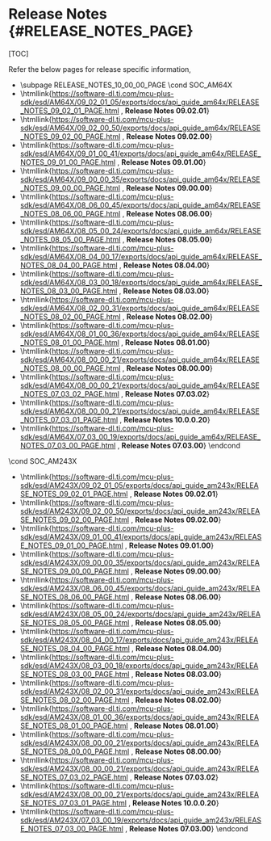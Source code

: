 # Release Notes {#RELEASE_NOTES_PAGE}

[TOC]

Refer the below pages for release specific information,

- \subpage RELEASE_NOTES_10_00_00_PAGE
\cond SOC_AM64X
- \htmllink{https://software-dl.ti.com/mcu-plus-sdk/esd/AM64X/09_02_01_05/exports/docs/api_guide_am64x/RELEASE_NOTES_09_02_01_PAGE.html , **Release Notes 09.02.01**}
- \htmllink{https://software-dl.ti.com/mcu-plus-sdk/esd/AM64X/09_02_00_50/exports/docs/api_guide_am64x/RELEASE_NOTES_09_02_00_PAGE.html , **Release Notes 09.02.00**}
- \htmllink{https://software-dl.ti.com/mcu-plus-sdk/esd/AM64X/09_01_00_41/exports/docs/api_guide_am64x/RELEASE_NOTES_09_01_00_PAGE.html , **Release Notes 09.01.00**}
- \htmllink{https://software-dl.ti.com/mcu-plus-sdk/esd/AM64X/09_00_00_35/exports/docs/api_guide_am64x/RELEASE_NOTES_09_00_00_PAGE.html , **Release Notes 09.00.00**}
- \htmllink{https://software-dl.ti.com/mcu-plus-sdk/esd/AM64X/08_06_00_45/exports/docs/api_guide_am64x/RELEASE_NOTES_08_06_00_PAGE.html , **Release Notes 08.06.00**}
- \htmllink{https://software-dl.ti.com/mcu-plus-sdk/esd/AM64X/08_05_00_24/exports/docs/api_guide_am64x/RELEASE_NOTES_08_05_00_PAGE.html , **Release Notes 08.05.00**}
- \htmllink{https://software-dl.ti.com/mcu-plus-sdk/esd/AM64X/08_04_00_17/exports/docs/api_guide_am64x/RELEASE_NOTES_08_04_00_PAGE.html , **Release Notes 08.04.00**}
- \htmllink{https://software-dl.ti.com/mcu-plus-sdk/esd/AM64X/08_03_00_18/exports/docs/api_guide_am64x/RELEASE_NOTES_08_03_00_PAGE.html , **Release Notes 08.03.00**}
- \htmllink{https://software-dl.ti.com/mcu-plus-sdk/esd/AM64X/08_02_00_31/exports/docs/api_guide_am64x/RELEASE_NOTES_08_02_00_PAGE.html , **Release Notes 08.02.00**}
- \htmllink{https://software-dl.ti.com/mcu-plus-sdk/esd/AM64X/08_01_00_36/exports/docs/api_guide_am64x/RELEASE_NOTES_08_01_00_PAGE.html , **Release Notes 08.01.00**}
- \htmllink{https://software-dl.ti.com/mcu-plus-sdk/esd/AM64X/08_00_00_21/exports/docs/api_guide_am64x/RELEASE_NOTES_08_00_00_PAGE.html , **Release Notes 08.00.00**}
- \htmllink{https://software-dl.ti.com/mcu-plus-sdk/esd/AM64X/08_00_00_21/exports/docs/api_guide_am64x/RELEASE_NOTES_07_03_02_PAGE.html , **Release Notes 07.03.02**}
- \htmllink{https://software-dl.ti.com/mcu-plus-sdk/esd/AM64X/08_00_00_21/exports/docs/api_guide_am64x/RELEASE_NOTES_07_03_01_PAGE.html , **Release Notes 10.0.0.20**}
- \htmllink{https://software-dl.ti.com/mcu-plus-sdk/esd/AM64X/07_03_00_19/exports/docs/api_guide_am64x/RELEASE_NOTES_07_03_00_PAGE.html , **Release Notes 07.03.00**}
\endcond

\cond SOC_AM243X
- \htmllink{https://software-dl.ti.com/mcu-plus-sdk/esd/AM243X/09_02_01_05/exports/docs/api_guide_am243x/RELEASE_NOTES_09_02_01_PAGE.html , **Release Notes 09.02.01**}
- \htmllink{https://software-dl.ti.com/mcu-plus-sdk/esd/AM243X/09_02_00_50/exports/docs/api_guide_am243x/RELEASE_NOTES_09_02_00_PAGE.html , **Release Notes 09.02.00**}
- \htmllink{https://software-dl.ti.com/mcu-plus-sdk/esd/AM243X/09_01_00_41/exports/docs/api_guide_am243x/RELEASE_NOTES_09_01_00_PAGE.html , **Release Notes 09.01.00**}
- \htmllink{https://software-dl.ti.com/mcu-plus-sdk/esd/AM243X/09_00_00_35/exports/docs/api_guide_am243x/RELEASE_NOTES_09_00_00_PAGE.html , **Release Notes 09.00.00**}
- \htmllink{https://software-dl.ti.com/mcu-plus-sdk/esd/AM243X/08_06_00_45/exports/docs/api_guide_am243x/RELEASE_NOTES_08_06_00_PAGE.html , **Release Notes 08.06.00**}
- \htmllink{https://software-dl.ti.com/mcu-plus-sdk/esd/AM243X/08_05_00_24/exports/docs/api_guide_am243x/RELEASE_NOTES_08_05_00_PAGE.html , **Release Notes 08.05.00**}
- \htmllink{https://software-dl.ti.com/mcu-plus-sdk/esd/AM243X/08_04_00_17/exports/docs/api_guide_am243x/RELEASE_NOTES_08_04_00_PAGE.html , **Release Notes 08.04.00**}
- \htmllink{https://software-dl.ti.com/mcu-plus-sdk/esd/AM243X/08_03_00_18/exports/docs/api_guide_am243x/RELEASE_NOTES_08_03_00_PAGE.html , **Release Notes 08.03.00**}
- \htmllink{https://software-dl.ti.com/mcu-plus-sdk/esd/AM243X/08_02_00_31/exports/docs/api_guide_am243x/RELEASE_NOTES_08_02_00_PAGE.html , **Release Notes 08.02.00**}
- \htmllink{https://software-dl.ti.com/mcu-plus-sdk/esd/AM243X/08_01_00_36/exports/docs/api_guide_am243x/RELEASE_NOTES_08_01_00_PAGE.html , **Release Notes 08.01.00**}
- \htmllink{https://software-dl.ti.com/mcu-plus-sdk/esd/AM243X/08_00_00_21/exports/docs/api_guide_am243x/RELEASE_NOTES_08_00_00_PAGE.html , **Release Notes 08.00.00**}
- \htmllink{https://software-dl.ti.com/mcu-plus-sdk/esd/AM243X/08_00_00_21/exports/docs/api_guide_am243x/RELEASE_NOTES_07_03_02_PAGE.html , **Release Notes 07.03.02**}
- \htmllink{https://software-dl.ti.com/mcu-plus-sdk/esd/AM243X/08_00_00_21/exports/docs/api_guide_am243x/RELEASE_NOTES_07_03_01_PAGE.html , **Release Notes 10.0.0.20**}
- \htmllink{https://software-dl.ti.com/mcu-plus-sdk/esd/AM243X/07_03_00_19/exports/docs/api_guide_am243x/RELEASE_NOTES_07_03_00_PAGE.html , **Release Notes 07.03.00**}
\endcond
